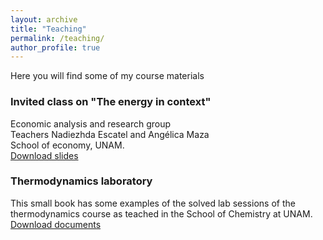 ```yaml
---
layout: archive
title: "Teaching"
permalink: /teaching/
author_profile: true
---
```


Here you will find some of my course materials

### Invited class on "The energy in context"
Economic analysis and research group  
Teachers Nadiezhda Escatel and Angélica Maza  
School of economy, UNAM.  
[Download slides](https://github.com/AlineVillarreal/alinevillarreal.github.io/blob/master/files/La%20energ%C3%ADa%20en%20contexto.pptx)

### Thermodynamics laboratory 
This small book has some examples of the solved lab sessions of the thermodynamics course as teached in the School of Chemistry at UNAM.  
[Download documents](https://github.com/AlineVillarreal/alinevillarreal.github.io/blob/master/files/Pr%C3%A1cticas%20del%20laboratorio%20de%20termodin%C3%A1mica-1212.pdf)
